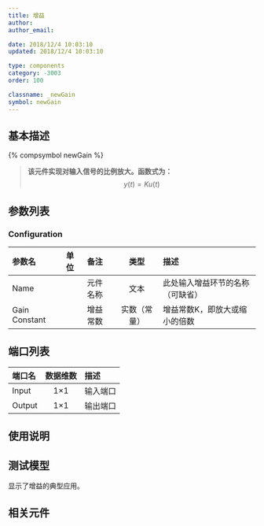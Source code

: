 ```yaml
---
title: 增益
author: 
author_email:

date: 2018/12/4 10:03:10
updated: 2018/12/4 10:03:10

type: components
category: -3003
order: 100

classname: _newGain
symbol: newGain
---
```

## 基本描述
{% compsymbol newGain %}

> **该元件实现对输入信号的比例放大。函数式为：**
> $$y(t) = Ku(t)$$

## 参数列表
### Configuration
| 参数名 | 单位 | 备注 | 类型 | 描述 |
| :--- | :--- | :--- | :--: | :--- |
| Name |  | 元件名称 | 文本 | 此处输入增益环节的名称（可缺省） |
| Gain Constant |  | 增益常数 | 实数（常量） | 增益常数K，即放大或缩小的倍数 |


## 端口列表

| 端口名 | 数据维数 | 描述 |
| :--- | :--:  | :--- |
| Input | 1×1 | 输入端口|                   
| Output | 1×1 |输出端口 |                   

## 使用说明


## 测试模型
[<test name>](<test link>)显示了增益的典型应用。

## 相关元件


